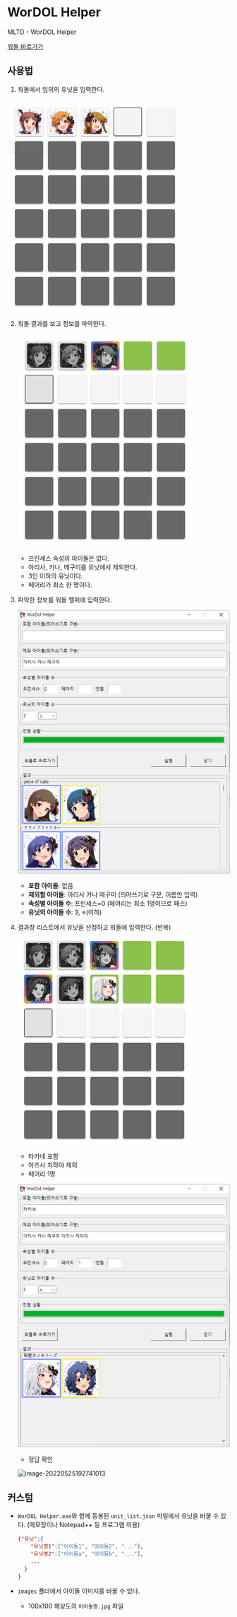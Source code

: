 # WorDOL Helper

MLTD - WorDOL Helper

[워돌 바로가기](https://app.39m.ltd/games/wordol/)



## 사용법

1. 워돌에서 임의의 유닛을 입력한다.

![image-20220525191339528](README.assets/image-20220525191339528.png)

2. 워돌 결과를 보고 정보를 파악한다.

   ![image-20220525191626151](README.assets/image-20220525191626151.png)

   - 프린세스 속성의 아이돌은 없다.
   - 아리사, 카나, 메구미를 유닛에서 제외한다.
   - 3인 이하의 유닛이다.
   - 페어리가 최소 한 명이다.

3. 파악한 정보를 워돌 헬퍼에 입력한다.

   ![image-20220525191755084](README.assets/image-20220525191755084.png)

   - **포함 아이돌**: 없음
   - **제외할 아이돌**: 아리사 카나 메구미 (띄어쓰기로 구분, 이름만 입력)
   - **속성별 아이돌 수**: 프린세스=0 (페어리는 최소 1명이므로 패스)
   - **유닛의 아이돌 수**: 3, ≤(이하)

4. 결과창 리스트에서 유닛을 선정하고 워돌에 입력한다. (반복)

   ![image-20220525192350580](README.assets/image-20220525192350580.png)

   - 타카네 포함
   - 아즈사 치하야 제외
   - 페어리 1명

   ![image-20220525192443073](README.assets/image-20220525192443073.png)

   - 정답 확인

   ![image-20220525192741013](C:\Users\master\AppData\Roaming\Typora\typora-user-images\image-20220525192741013.png)



## 커스텀

- `WorDOL Helper.exe`와 함께 동봉된 `unit_list.json` 파일에서 유닛을 바꿀 수 있다. (메모장이나 Notepad++ 등 프로그램 이용)

  ```json
  {"유닛":{
      "유닛명1":["아이돌1", "아이돌2", "..."],
      "유닛명2":["아이돌a", "아이돌b", "..."],
      ...
  	}
  }
  ```

  

- `images` 폴더에서 아이돌 이미지를 바꿀 수 있다. 

  - 100x100 해상도의 `아이돌명.jpg` 파일

